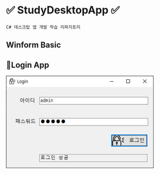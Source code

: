 # ✅ StudyDesktopApp ✅
```
C# 데스크탑 앱 개발 학습 리파지토리 
```

## Winform Basic

## 🔐Login App 
![LoginAppMain](https://raw.githubusercontent.com/JaehyeonHeo/StudyDesktopApp/86314b00db138d1d2ecf2aa6fb22570a53c214be/images/LoginApp.png)
